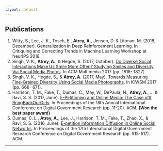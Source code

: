 ```yaml
---
layout: default
---
```


## Publications

1. Witty, S., Lee, J. K., Tosch, E., **Atrey, A.**, Jensen, D. & Littman, M. (2018, December). Generalization in Deep Reinforcement Learning. In Critiquing and Correcting Trends in Machine Learning Workshop at NeurIPS 2018.
2. Singh, V. K., **Atrey, A.**, & Hegde, S. (2017, October). [Do Diverse Social Interactions Make Us Smile More Often? Studying Smiles and Diversity Via Social Media Photos](https://wp.comminfo.rutgers.edu/vsingh/wp-content/uploads/sites/110/2017/10/ACMMM_Singh_Diversity_Smile.pdf). In ACM Multimedia 2017 (pp. 1818- 1827). <!---  **[Acceptance Rate: 29%]** --->
3. Singh, V. K., Hegde, S., & **Atrey, A.** (2017, May). [Towards Measuring Fine-Grained Diversity Using Social Media Photographs](https://pdfs.semanticscholar.org/e60b/a225993d2ae438dec5bb6918b29d3e344006.pdf). In ICWSM 2017 (pp. 668- 671). <!--- **[Acceptance Rate: 17%]** --->
4. Harrison, T. M., Fake, T., Dumas, C., May, W., DePaula, N., **Atrey, A.**, ... & Ravi, S. S. (2017, June). [E-Petitioning and Online Media: The Case of# BringBackOurGirls](https://dl.acm.org/citation.cfm?id=3085320). In Proceedings of the 18th Annual International Conference on Digital Government Research (pp. 11-20). ACM. **(Won the best paper award)** <!--- **[Acceptance Rate: 58%]** --->
5. Dumas, C. L., **Atrey, A.**, Lee, J., Harrison, T. M., Fake, T., Zhao, X., & Ravi, S. S. (2016, June). [E-petition Information Diffusion in Online Social Networks](https://dl.acm.org/citation.cfm?id=2912227). In Proceedings of the 17th International Digital Government Research Conference on Digital Government Research (pp. 515-517). ACM. <!--- **[Acceptance Rate: 57%]** --->

---